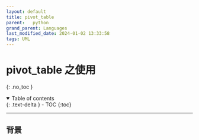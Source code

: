```yaml
---
layout: default
title: pivot_table
parent:   python
grand_parent: Languages
last_modified_date: 2024-01-02 13:33:58
tags: UML
---
```


# pivot_table 之使用

{: .no_toc }

<details open markdown="block">
  <summary>
    Table of contents
  </summary>
  {: .text-delta }
- TOC
{:toc}
</details>

---

## 背景



